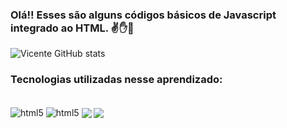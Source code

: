 

### Olá!! Esses são alguns códigos básicos de Javascript integrado ao HTML. ✌️✋🫲   

![Vicente GitHub stats](https://github-readme-stats.vercel.app/api?username=vicentealmeida&show_icons=true&theme=dracula)


### Tecnologias utilizadas nesse aprendizado:

<div style="display: inline_block"><br/>
<img align="center" alt ="html5" src="https://img.shields.io/badge/HTML5-E34F26?style=for-the-badge&logo=html5&logoColor=white"/>
<img align="center" alt ="html5" src="https://img.shields.io/badge/JavaScript-F7DF1E?style=for-the-badge&logo=javascript&logoColor=black"/>
<img align="center" alt"html5" src="https://img.shields.io/badge/Node.js-43853D?style=for-the-badge&logo=node.js&logoColor=white"/>
<img align="center" alt"html5" src="https://img.shields.io/badge/Express.js-404D59?style=for-the-badge"/>


